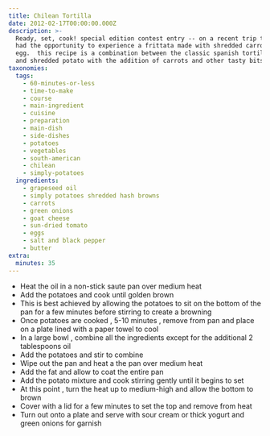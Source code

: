 ```yaml
---
title: Chilean Tortilla
date: 2012-02-17T00:00:00.000Z
description: >-
  Ready, set, cook! special edition contest entry -- on a recent trip to chile i
  had the opportunity to experience a frittata made with shredded carrots and
  egg.  this recipe is a combination between the classic spanish tortilla of egg
  and shredded potato with the addition of carrots and other tasty bits.
taxonomies:
  tags:
    - 60-minutes-or-less
    - time-to-make
    - course
    - main-ingredient
    - cuisine
    - preparation
    - main-dish
    - side-dishes
    - potatoes
    - vegetables
    - south-american
    - chilean
    - simply-potatoes
  ingredients:
    - grapeseed oil
    - simply potatoes shredded hash browns
    - carrots
    - green onions
    - goat cheese
    - sun-dried tomato
    - eggs
    - salt and black pepper
    - butter
extra:
  minutes: 35
---
```

 - Heat the oil in a non-stick saute pan over medium heat
 - Add the potatoes and cook until golden brown
 - This is best achieved by allowing the potatoes to sit on the bottom of the pan for a few minutes before stirring to create a browning
 - Once potatoes are cooked , 5-10 minutes , remove from pan and place on a plate lined with a paper towel to cool
 - In a large bowl , combine all the ingredients except for the additional 2 tablespoons oil
 - Add the potatoes and stir to combine
 - Wipe out the pan and heat a the pan over medium heat
 - Add the fat and allow to coat the entire pan
 - Add the potato mixture and cook stirring gently until it begins to set
 - At this point , turn the heat up to medium-high and allow the bottom to brown
 - Cover with a lid for a few minutes to set the top and remove from heat
 - Turn out onto a plate and serve with sour cream or thick yogurt and green onions for garnish
